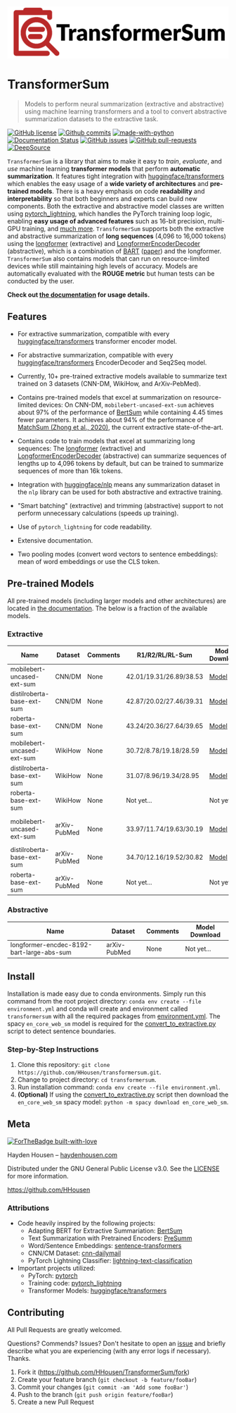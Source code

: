 ![TransformerSum Logo](doc/_static/logo.png)

# TransformerSum
> Models to perform neural summarization (extractive and abstractive) using machine learning transformers and a tool to convert abstractive summarization datasets to the extractive task.

[![GitHub license](https://img.shields.io/github/license/HHousen/TransformerSum.svg)](https://github.com/HHousen/TransformerSum/blob/master/LICENSE) [![Github commits](https://img.shields.io/github/last-commit/HHousen/TransformerSum.svg)](https://github.com/HHousen/TransformerSum/commits/master) [![made-with-python](https://img.shields.io/badge/Made%20with-Python-1f425f.svg)](https://www.python.org/) [![Documentation Status](https://readthedocs.org/projects/transformersum/badge/?version=latest)](https://transformersum.readthedocs.io/en/latest/?badge=latest) [![GitHub issues](https://img.shields.io/github/issues/HHousen/TransformerSum.svg)](https://GitHub.com/HHousen/TransformerSum/issues/) [![GitHub pull-requests](https://img.shields.io/github/issues-pr/HHousen/TransformerSum.svg)](https://GitHub.com/HHousen/TransformerSum/pull/) [![DeepSource](https://static.deepsource.io/deepsource-badge-light-mini.svg)](https://deepsource.io/gh/HHousen/TransformerSum/?ref=repository-badge)

`TransformerSum` is a library that aims to make it easy to *train*, *evaluate*, and *use* machine learning **transformer models** that perform **automatic summarization**. It features tight integration with [huggingface/transformers](https://github.com/huggingface/transformers) which enables the easy usage of a **wide variety of architectures** and **pre-trained models**. There is a heavy emphasis on code **readability** and **interpretability** so that both beginners and experts can build new components. Both the extractive and abstractive model classes are written using [pytorch_lightning](https://github.com/PyTorchLightning/pytorch-lightning), which handles the PyTorch training loop logic, enabling **easy usage of advanced features** such as 16-bit precision, multi-GPU training, and [much more](https://pytorch-lightning.readthedocs.io/). `TransformerSum` supports both the extractive and abstractive summarization of **long sequences** (4,096 to 16,000 tokens) using the [longformer](https://huggingface.co/transformers/model_doc/longformer.html) (extractive) and [LongformerEncoderDecoder](https://github.com/allenai/longformer/tree/encoderdecoder) (abstractive), which is a combination of [BART](https://huggingface.co/transformers/model_doc/bart.html) ([paper](https://arxiv.org/abs/1910.13461)) and the longformer. `TransformerSum` also contains models that can run on resource-limited devices while still maintaining high levels of accuracy. Models are automatically evaluated with the **ROUGE metric** but human tests can be conducted by the user.

**Check out [the documentation](https://transformersum.readthedocs.io/en/latest) for usage details.**

## Features

* For extractive summarization, compatible with every [huggingface/transformers](https://github.com/huggingface/transformers) transformer encoder model.
* For abstractive summarization, compatible with every [huggingface/transformers](https://github.com/huggingface/transformers) EncoderDecoder and Seq2Seq model.
* Currently, 10+ pre-trained extractive models available to summarize text trained on 3 datasets (CNN-DM, WikiHow, and ArXiv-PebMed).

* Contains pre-trained models that excel at summarization on resource-limited devices: On CNN-DM, ``mobilebert-uncased-ext-sum`` achieves about 97% of the performance of [BertSum](https://arxiv.org/abs/1903.10318) while containing 4.45 times fewer parameters. It achieves about 94% of the performance of [MatchSum (Zhong et al., 2020)](https://arxiv.org/abs/2004.08795), the current extractive state-of-the-art.
* Contains code to train models that excel at summarizing long sequences: The [longformer](https://huggingface.co/transformers/model_doc/longformer.html) (extractive) and [LongformerEncoderDecoder](https://github.com/allenai/longformer/tree/encoderdecoder) (abstractive) can summarize sequences of lengths up to 4,096 tokens by default, but can be trained to summarize sequences of more than 16k tokens.

* Integration with [huggingface/nlp](https://github.com/huggingface/nlp) means any summarization dataset in the `nlp` library can be used for both abstractive and extractive training.
* "Smart batching" (extractive) and trimming (abstractive) support to not perform unnecessary calculations (speeds up training).
* Use of `pytorch_lightning` for code readability.
* Extensive documentation.
* Two pooling modes (convert word vectors to sentence embeddings): mean of word embeddings or use the CLS token.

## Pre-trained Models

All pre-trained models (including larger models and other architectures) are located in [the documentation](https://transformersum.readthedocs.io/en/latest). The below is a fraction of the available models.

### Extractive

| Name | Dataset | Comments | R1/R2/RL/RL-Sum | Model Download | Data Download |
|-|-|-|-|-|-|
| mobilebert-uncased-ext-sum | CNN/DM | None | 42.01/19.31/26.89/38.53 | [Model](https://drive.google.com/uc?id=1-4MTKOXp1hkPJ_pK6yOCDULC0JVly3SE) | [CNN/DM Bert Uncased](https://drive.google.com/uc?id=100ZE4fVU73EU3K_EGktrYDoMSLJ6EUQW) |
| distilroberta-base-ext-sum | CNN/DM | None | 42.87/20.02/27.46/39.31 | [Model](https://drive.google.com/uc?id=1-2TZe28K8inHoJr2-WuVivj2qwBn7tFs) | [CNN/DM Roberta](https://drive.google.com/uc?id=1-L7UOYe69dD--OPGCa4sS0QQEnZNb_Vb) |
| roberta-base-ext-sum | CNN/DM | None | 43.24/20.36/27.64/39.65 | [Model](https://drive.google.com/uc?id=18ZlImBv1P7VmDPUpiQHF9frk-q3AFfD0) | [CNN/DM Roberta](https://drive.google.com/uc?id=1-L7UOYe69dD--OPGCa4sS0QQEnZNb_Vb) |
| mobilebert-uncased-ext-sum | WikiHow | None | 30.72/8.78/19.18/28.59 | [Model](https://drive.google.com/uc?id=1-H7kuojMW50gVnC5flEjQkbHRp-WQtaF) | [WikiHow Bert Uncased](https://drive.google.com/uc?id=1-IO2AgjDsJcbrmsM3R4UIRM2bMHR-Dae) |
| distilroberta-base-ext-sum | WikiHow | None | 31.07/8.96/19.34/28.95 | [Model](https://drive.google.com/uc?id=1-3NV3TdRcTta9JTi9Kh0sWtoNLEdWrY1) | [WikiHow Roberta](https://drive.google.com/uc?id=1-aQMjCEQlKhEcimMW_WJwQusNScIT2Uf) |
| roberta-base-ext-sum | WikiHow | None | Not yet... | Not yet... | [WikiHow Roberta](https://drive.google.com/uc?id=1-aQMjCEQlKhEcimMW_WJwQusNScIT2Uf) |
| mobilebert-uncased-ext-sum | arXiv-PubMed | None | 33.97/11.74/19.63/30.19 | [Model](https://drive.google.com/uc?id=1-GFsjgSS4r5-n_F-eg5GXQ6o7zFQEBkx) | [arXiv-PubMed Bert Uncased](https://drive.google.com/uc?id=1-GbxiYkXkK7qcde37JtKtH5U7iIpdrnI) |
| distilroberta-base-ext-sum | arXiv-PubMed | None | 34.70/12.16/19.52/30.82 | [Model](https://drive.google.com/uc?id=1-8xVR72-jWtIxvl6DYvcND2yVc0gxjGR) | [arXiv-PubMed Roberta](https://drive.google.com/uc?id=11pVkVO1ivC3okWq-l_xW1qQmagDE5Htt) |
| roberta-base-ext-sum | arXiv-PubMed | None | Not yet... | Not yet... | [arXiv-PubMed Roberta](https://drive.google.com/uc?id=11pVkVO1ivC3okWq-l_xW1qQmagDE5Htt) |

### Abstractive

| Name | Dataset | Comments | Model Download |
|-|-|-|-|
| longformer-encdec-8192-bart-large-abs-sum | arXiv-PubMed | None | Not yet... |

## Install

Installation is made easy due to conda environments. Simply run this command from the root project directory: `conda env create --file environment.yml` and conda will create and environment called `transformersum` with all the required packages from [environment.yml](environment.yml). The spacy `en_core_web_sm` model is required for the [convert_to_extractive.py](convert_to_extractive.py) script to detect sentence boundaries.

### Step-by-Step Instructions

1. Clone this repository: `git clone https://github.com/HHousen/transformersum.git`.
2. Change to project directory: `cd transformersum`.
3. Run installation command: `conda env create --file environment.yml`.
4. **(Optional)** If using the [convert_to_extractive.py](convert_to_extractive.py) script then download the `en_core_web_sm` spacy model: `python -m spacy download en_core_web_sm`.

## Meta

[![ForTheBadge built-with-love](https://ForTheBadge.com/images/badges/built-with-love.svg)](https://GitHub.com/HHousen/)

Hayden Housen – [haydenhousen.com](https://haydenhousen.com)

Distributed under the GNU General Public License v3.0. See the [LICENSE](LICENSE) for more information.

<https://github.com/HHousen>

### Attributions

* Code heavily inspired by the following projects:
  * Adapting BERT for Extractive Summariation: [BertSum](https://github.com/nlpyang/BertSum)
  * Text Summarization with Pretrained Encoders: [PreSumm](https://github.com/nlpyang/PreSumm)
  * Word/Sentence Embeddings: [sentence-transformers](https://github.com/UKPLab/sentence-transformers)
  * CNN/CM Dataset: [cnn-dailymail](https://github.com/artmatsak/cnn-dailymail)
  * PyTorch Lightning Classifier: [lightning-text-classification](https://github.com/ricardorei/lightning-text-classification)
* Important projects utilized:
  * PyTorch: [pytorch](https://github.com/pytorch/pytorch/)
  * Training code: [pytorch_lightning](https://github.com/PyTorchLightning/pytorch-lightning/)
  * Transformer Models: [huggingface/transformers](https://github.com/huggingface/transformers)

## Contributing

All Pull Requests are greatly welcomed.

Questions? Commends? Issues? Don't hesitate to open an [issue](https://github.com/HHousen/TransformerSum/issues/new) and briefly describe what you are experiencing (with any error logs if necessary). Thanks.

1. Fork it (<https://github.com/HHousen/TransformerSum/fork>)
2. Create your feature branch (`git checkout -b feature/fooBar`)
3. Commit your changes (`git commit -am 'Add some fooBar'`)
4. Push to the branch (`git push origin feature/fooBar`)
5. Create a new Pull Request
